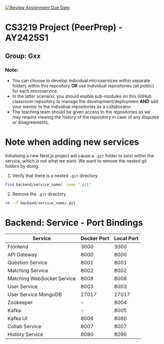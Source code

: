 [![Review Assignment Due Date](https://classroom.github.com/assets/deadline-readme-button-22041afd0340ce965d47ae6ef1cefeee28c7c493a6346c4f15d667ab976d596c.svg)](https://classroom.github.com/a/bzPrOe11)

# CS3219 Project (PeerPrep) - AY2425S1

## Group: Gxx

### Note:

- You can choose to develop individual microservices within separate folders within this repository **OR** use individual repositories (all public) for each microservice.
- In the latter scenario, you should enable sub-modules on this GitHub classroom repository to manage the development/deployment **AND** add your mentor to the individual repositories as a collaborator.
- The teaching team should be given access to the repositories as we may require viewing the history of the repository in case of any disputes or disagreements.

# Note when adding new services

Initialising a new Nest.js project will cause a `.git` folder to exist within the service, which is not what we want. We want to remove the nested git folders by doing:

1. Verify that there is a nested `.git` directory

```bash
find backend/service_name/ -name ".git"
```

2. Remove the `.git` directory.

```bash
rm -rf backend/service_name/.git
```

# Backend: Service - Port Bindings

| Service                    | Docker Port | Local Port |
| -------------------------- | ----------- | ---------- |
| Frontend                   | 3000        | 3000       |
| API Gateway                | 8000        | 8000       |
| Question Service           | 8001        | 8001       |
| Matching Service           | 8002        | 8002       |
| Matching WebSocket Service | 8008        | 8008       |
| User Service               | 8003        | 8003       |
| User Service MongoDB       | 27017       | 27017      |
| Zookeeper                  | -           | 8004       |
| Kafka                      | -           | 8005       |
| Kafka UI                   | 8006        | 8080       |
| Collab Service             | 8007        | 8007       |
| History Service            | 8090        | 8090       |
